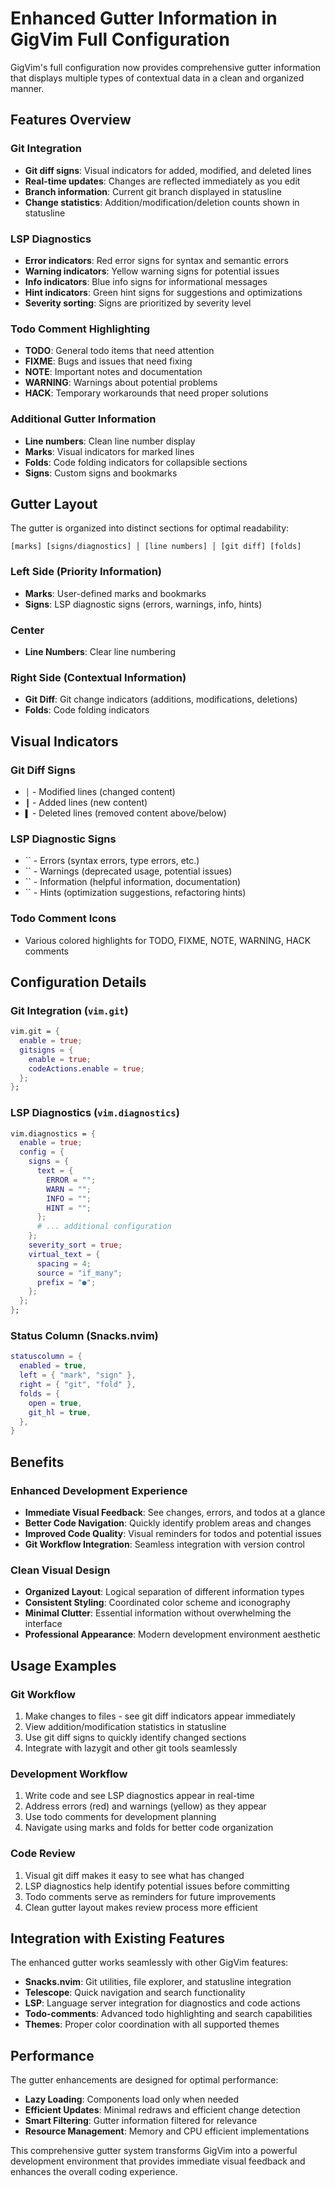 # Enhanced Gutter Information in GigVim Full Configuration

GigVim's full configuration now provides comprehensive gutter information that displays multiple types of contextual data in a clean and organized manner.

## Features Overview

### Git Integration
- **Git diff signs**: Visual indicators for added, modified, and deleted lines
- **Real-time updates**: Changes are reflected immediately as you edit
- **Branch information**: Current git branch displayed in statusline
- **Change statistics**: Addition/modification/deletion counts shown in statusline

### LSP Diagnostics
- **Error indicators**: Red error signs for syntax and semantic errors
- **Warning indicators**: Yellow warning signs for potential issues
- **Info indicators**: Blue info signs for informational messages
- **Hint indicators**: Green hint signs for suggestions and optimizations
- **Severity sorting**: Signs are prioritized by severity level

### Todo Comment Highlighting
- **TODO**: General todo items that need attention
- **FIXME**: Bugs and issues that need fixing
- **NOTE**: Important notes and documentation
- **WARNING**: Warnings about potential problems
- **HACK**: Temporary workarounds that need proper solutions

### Additional Gutter Information
- **Line numbers**: Clean line number display
- **Marks**: Visual indicators for marked lines
- **Folds**: Code folding indicators for collapsible sections
- **Signs**: Custom signs and bookmarks

## Gutter Layout

The gutter is organized into distinct sections for optimal readability:

```
[marks] [signs/diagnostics] │ [line numbers] │ [git diff] [folds]
```

### Left Side (Priority Information)
- **Marks**: User-defined marks and bookmarks
- **Signs**: LSP diagnostic signs (errors, warnings, info, hints)

### Center
- **Line Numbers**: Clear line numbering

### Right Side (Contextual Information)  
- **Git Diff**: Git change indicators (additions, modifications, deletions)
- **Folds**: Code folding indicators

## Visual Indicators

### Git Diff Signs
- `│` - Modified lines (changed content)
- `┃` - Added lines (new content)
- `▌` - Deleted lines (removed content above/below)

### LSP Diagnostic Signs
- `` - Errors (syntax errors, type errors, etc.)
- `` - Warnings (deprecated usage, potential issues)
- `` - Information (helpful information, documentation)
- `` - Hints (optimization suggestions, refactoring hints)

### Todo Comment Icons
- Various colored highlights for TODO, FIXME, NOTE, WARNING, HACK comments

## Configuration Details

### Git Integration (`vim.git`)
```nix
vim.git = {
  enable = true;
  gitsigns = {
    enable = true;
    codeActions.enable = true;
  };
};
```

### LSP Diagnostics (`vim.diagnostics`)
```nix  
vim.diagnostics = {
  enable = true;
  config = {
    signs = {
      text = {
        ERROR = "";
        WARN = "";
        INFO = "";
        HINT = "";
      };
      # ... additional configuration
    };
    severity_sort = true;
    virtual_text = {
      spacing = 4;
      source = "if_many";
      prefix = "●";
    };
  };
};
```

### Status Column (Snacks.nvim)
```lua
statuscolumn = {
  enabled = true,
  left = { "mark", "sign" },
  right = { "git", "fold" },
  folds = {
    open = true,
    git_hl = true,
  },
}
```

## Benefits

### Enhanced Development Experience
- **Immediate Visual Feedback**: See changes, errors, and todos at a glance
- **Better Code Navigation**: Quickly identify problem areas and changes
- **Improved Code Quality**: Visual reminders for todos and potential issues
- **Git Workflow Integration**: Seamless integration with version control

### Clean Visual Design
- **Organized Layout**: Logical separation of different information types
- **Consistent Styling**: Coordinated color scheme and iconography
- **Minimal Clutter**: Essential information without overwhelming the interface
- **Professional Appearance**: Modern development environment aesthetic

## Usage Examples

### Git Workflow
1. Make changes to files - see git diff indicators appear immediately
2. View addition/modification statistics in statusline
3. Use git diff signs to quickly identify changed sections
4. Integrate with lazygit and other git tools seamlessly

### Development Workflow
1. Write code and see LSP diagnostics appear in real-time
2. Address errors (red) and warnings (yellow) as they appear
3. Use todo comments for development planning
4. Navigate using marks and folds for better code organization

### Code Review
1. Visual git diff makes it easy to see what has changed
2. LSP diagnostics help identify potential issues before committing
3. Todo comments serve as reminders for future improvements
4. Clean gutter layout makes review process more efficient

## Integration with Existing Features

The enhanced gutter works seamlessly with other GigVim features:
- **Snacks.nvim**: Git utilities, file explorer, and statusline integration
- **Telescope**: Quick navigation and search functionality  
- **LSP**: Language server integration for diagnostics and code actions
- **Todo-comments**: Advanced todo highlighting and search capabilities
- **Themes**: Proper color coordination with all supported themes

## Performance

The gutter enhancements are designed for optimal performance:
- **Lazy Loading**: Components load only when needed
- **Efficient Updates**: Minimal redraws and efficient change detection
- **Smart Filtering**: Gutter information filtered for relevance
- **Resource Management**: Memory and CPU efficient implementations

This comprehensive gutter system transforms GigVim into a powerful development environment that provides immediate visual feedback and enhances the overall coding experience.